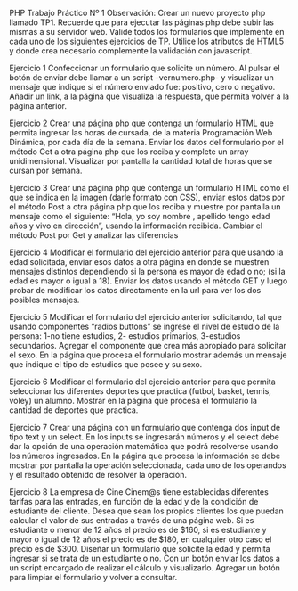 PHP Trabajo Práctico Nº 1
Observación: Crear un nuevo proyecto php llamado TP1.
Recuerde que para ejecutar las páginas php debe subir las mismas a su servidor web.
Valide todos los formularios que implemente en cada uno de los siguientes
ejercicios de TP. Utilice los atributos de HTML5 y donde crea necesario
complemente la validación con javascript.

Ejercicio 1
Confeccionar un formulario que solicite un número. Al pulsar el botón de enviar debe
llamar a un script –vernumero.php- y visualizar un mensaje que indique si el número
enviado fue: positivo, cero o negativo. Añadir un link, a la página que visualiza la
respuesta, que permita volver a la página anterior.

Ejercicio 2
Crear una página php que contenga un formulario HTML que permita ingresar las horas
de cursada, de la materia Programación Web Dinámica, por cada día de la semana.
Enviar los datos del formulario por el método Get a otra página php que los reciba y
complete un array unidimensional. Visualizar por pantalla la cantidad total de horas que
se cursan por semana.

Ejercicio 3
Crear una página php que contenga un formulario HTML como el que se indica en la
imagen (darle formato con CSS), enviar estos datos por el método Post a otra página php
que los reciba y muestre por pantalla un mensaje como el siguiente: “Hola, yo soy
nombre , apellido tengo edad años y vivo en dirección”, usando la información recibida.
Cambiar el método Post por Get y analizar las diferencias

Ejercicio 4
Modificar el formulario del ejercicio anterior para que usando la edad solicitada, enviar
esos datos a otra página en donde se muestren mensajes distintos dependiendo si la
persona es mayor de edad o no; (si la edad es mayor o igual a 18).
Enviar los datos usando el método GET y luego probar de modificar los datos
directamente en la url para ver los dos posibles mensajes.

Ejercicio 5
Modificar el formulario del ejercicio anterior solicitando, tal que usando componentes
“radios buttons” se ingrese el nivel de estudio de la persona: 1-no tiene estudios, 2-
estudios primarios, 3-estudios secundarios. Agregar el componente que crea más
apropiado para solicitar el sexo. En la página que procesa el formulario mostrar además
un mensaje que indique el tipo de estudios que posee y su sexo.

Ejercicio 6
Modificar el formulario del ejercicio anterior para que permita seleccionar los diferentes
deportes que practica (futbol, basket, tennis, voley) un alumno. Mostrar en la página
que procesa el formulario la cantidad de deportes que practica.

Ejercicio 7
Crear una página con un formulario que contenga dos input de tipo text y un select. En
los inputs se ingresarán números y el select debe dar la opción de una operación
matemática que podrá resolverse usando los números ingresados. En la página que
procesa la información se debe mostrar por pantalla la operación seleccionada, cada
uno de los operandos y el resultado obtenido de resolver la operación. 

Ejercicio 8
La empresa de Cine Cinem@s tiene establecidas diferentes tarifas para las entradas, en
función de la edad y de la condición de estudiante del cliente. Desea que sean los propios
clientes los que puedan calcular el valor de sus entradas a través de una página web. Si
es estudiante o menor de 12 años el precio es de $160, si es estudiante y mayor o igual
de 12 años el precio es de $180, en cualquier otro caso el precio es de $300. Diseñar un
formulario que solicite la edad y permita ingresar si se trata de un estudiante o no. Con
un botón enviar los datos a un script encargado de realizar el cálculo y visualizarlo.
Agregar un botón para limpiar el formulario y volver a consultar.